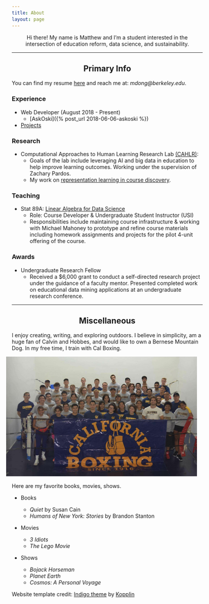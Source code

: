 ```yaml
---
title: About
layout: page
---
```


<!-- ![Profile Image]({{ site.url }}/{{ site.picture }}) -->
   
<center>  Hi there!  My name is Matthew and I’m a student interested in the intersection of education reform, data science, and sustainability.  </center>

---

<center> <h2> Primary Info </h2> </center>

You can find my resume <a href='https://drive.google.com/file/d/1W_wS_XiCO7pd7t50DQrjujP90izDTwrD/view?usp=sharing'>here</a> and reach me at: _mdong@berkeley.edu_. 


### Experience 
* Web Developer (August 2018 - Present)
	- [AskOski]({% post_url 2018-06-06-askoski %})
* [Projects]({{site.url}}/projects)	
<!-- * DataKind -->

### Research
* Computational Approaches to Human Learning Research Lab [(CAHLR)](https://github.com/CAHLR):
	- Goals of the lab include leveraging AI and big data in education to help improve learning outcomes.  Working under the supervision of Zachary Pardos. 
	- My work on [representation learning in course discovery]({{site.url}}/assets/files/research-poster-final.pdf).

### Teaching
* Stat 89A: [Linear Algebra for Data Science]({{site.url}}/assets/files/stat89a_syllabus.pdf)
	- Role: Course Developer & Undergraduate Student Instructor (USI)
	- Responsibilities include maintaining course infrastructure & working with Michael Mahoney to prototype and refine course materials including homework assignments and projects for the pilot 4-unit offering of the course. 

### Awards
* Undergraduate Research Fellow
	- Received a $6,000 grant to conduct a self-directed
research project under the guidance of a faculty mentor. Presented completed work on educational data mining applications at an undergraduate research conference.

<!-- * The Rose Hills Foundation Science & Engineering Scholarship: 
	- Meritorious scholarship received based on academic achievement.
	- Funded tuition for the entirety of the 2017-18 school year. -->

--- 

<center> <h2> Miscellaneous </h2> </center>

I enjoy creating, writing, and exploring outdoors.  I believe in simplicity, am a huge fan of Calvin and Hobbes, and would like to own a Bernese Mountain Dog.  In my free time, I train with Cal Boxing. 
<!-- * For the past 2 years I've helped facilitate the Happiness Advantage DeCal, which is a student run course based on Shawn Achor's novel [_The Happiness Advantage_](https://www.amazon.com/Happiness-Advantage-Principles-Psychology-Performance/dp/0307591549).Our goal is to help others to achieve greater levels of personal contentment through scientifically grounded yet unconventional approaches to life.  ADD LINK TO SYLLABUS OR WEBSITE IN FUTURE  -->

<!-- ![boxing]({{site.url}}/assets/images/cal-boxing.jpg){: class="bigger-image" } -->

<img src="/assets/images/cal-boxing.jpg" class='bigger-image' style='position: relative;
  	right: 15px;'>
<!-- <figure class="center">
     <img src="/assets/images/cal-boxing.jpg">
     <figcaption> Catch me in the corner. </figcaption>
</figure> -->

Here are my favorite books, movies, shows.

- Books
	- _Quiet_ by Susan Cain  
	- _Humans of New York: Stories_ by Brandon Stanton

- Movies
	- _3 Idiots_ 
	- _The Lego Movie_ 

- Shows
	- _Bojack Horseman_  
	- _Planet Earth_	
	- _Cosmos: A Personal Voyage_ 


<p class="extra">
	Website template credit: 
    <a class="link" href="https://github.com/sergiokopplin/indigo">Indigo theme</a> by <a class="link" href="https://github.com/sergiokopplin/indigo">Kopplin</a>
</p>
<!-- ### Inspirational Figures
1. Susan Cain 
1. Cal Newport 
1. David Goggins 
1. David Attenborough  -->

<!-- <center> <h3> Favorite Readings </h3> </center>

| Books 										|  Other
|--------										|------- 
| _Quiet_ by Susan Cain   						| _Death of a Salesman_ by Arthur Miller
|  _Man's Search for Meaning_ by Viktor Frankl 	|  _Humans of New York: Stories_ by Brandon Stanton   |
| _Gates of Fire_ by Steven Pressfield |        | 
| _The Shining_ by Stephen King 			    |    
{: rules="groups"}
 -->
<!-- <center> <h3> Favorite Things to Watch </h3> </center>

| Shows 						| Movies & Youtube Channels |
|--------					    |-------        |
| _Bojack Horseman_      		| _3 Idiots_   |
|  _Planet Earth_				| [Dictionary of Obscure Sorrows](https://www.youtube.com/channel/UCDetdM5XDZD1xrQHDPgEg5w)              |
| _Cosmos: A Personal Voyage_ 	|  | 
{: rules="groups"} -->


